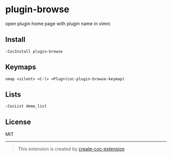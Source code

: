 # plugin-browse

open plugin home page with plugin name in vimrc

## Install

`:CocInstall plugin-browse`

## Keymaps

`nmap <silent> <C-l> <Plug>(coc-plugin-browse-keymap)`

## Lists

`:CocList demo_list`

## License

MIT

---

> This extension is created by [create-coc-extension](https://github.com/fannheyward/create-coc-extension)
